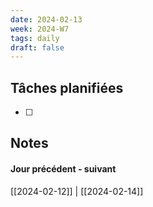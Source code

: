 ```yaml
---
date: 2024-02-13
week: 2024-W7
tags: daily
draft: false 
---
```


## Tâches planifiées

- [ ] 

## Notes


#### Jour précédent - suivant 
[[2024-02-12]] | [[2024-02-14]]
